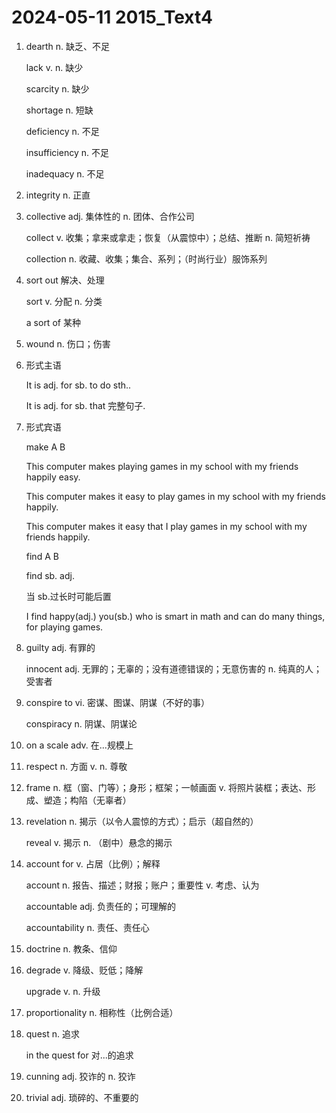 # 2024-05-11 2015_Text4

1. dearth n. 缺乏、不足

   lack v. n. 缺少

   scarcity n. 缺少

   shortage n. 短缺

   deficiency n. 不足

   insufficiency n. 不足

   inadequacy n. 不足

2. integrity n. 正直

3. collective adj. 集体性的 n. 团体、合作公司

   collect v. 收集；拿来或拿走；恢复（从震惊中）；总结、推断 n. 简短祈祷

   collection n. 收藏、收集；集合、系列；（时尚行业）服饰系列

4. sort out 解决、处理

   sort v. 分配 n. 分类

   a sort of 某种

5. wound n. 伤口；伤害

6. 形式主语

   It is adj. for sb. to do sth..

   It is adj. for sb. that 完整句子.

7. 形式宾语

   make A B

   This computer makes playing games in my school with my friends happily easy.

   This computer makes it easy to play games in my school with my friends happily.

   This computer makes it easy that I play games in my school with my friends happily.

   find A B

   find sb. adj.

   当 sb.过长时可能后置

   I find happy(adj.) you(sb.) who is smart in math and can do many things, for playing games.

8. guilty adj. 有罪的

   innocent adj. 无罪的；无辜的；没有道德错误的；无意伤害的 n. 纯真的人；受害者

9. conspire to vi. 密谋、图谋、阴谋（不好的事）

   conspiracy n. 阴谋、阴谋论

10. on a scale adv. 在...规模上

11. respect n. 方面 v. n. 尊敬

12. frame n. 框（窗、门等）；身形；框架；一帧画面 v. 将照片装框；表达、形成、塑造；构陷（无辜者）

13. revelation n. 揭示（以令人震惊的方式）；启示（超自然的）

    reveal v. 揭示 n. （剧中）悬念的揭示

14. account for v. 占居（比例）；解释

    account n. 报告、描述；财报；账户；重要性 v. 考虑、认为

    accountable adj. 负责任的；可理解的

    accountability n. 责任、责任心

15. doctrine n. 教条、信仰

16. degrade v. 降级、贬低；降解

    upgrade v. n. 升级

17. proportionality n. 相称性（比例合适）

18. quest n. 追求

    in the quest for 对...的追求

19. cunning adj. 狡诈的 n. 狡诈

20. trivial adj. 琐碎的、不重要的
